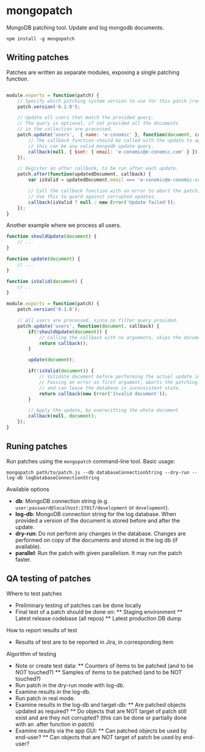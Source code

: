 mongopatch
==========

MongoDB patching tool. Update and log mongodb documents.

	npm install -g mongopatch


Writing patches
---------------

Patches are written as separate modules, exposing a single patching function.

```javascript

module.exports = function(patch) {
	// Specify which patching system version to use for this patch (required)
	patch.version('0.1.0');

	// Update all users that match the provided query.
	// The query is optional, if not provided all the documents
	// in the collection are processed.
	patch.update('users',  { name: 'e-conomic' }, function(document, callback) {
		// The callback function should be called with the update to apply,
		// this can be any valid mongodb update query.
		callback(null, { $set: { email: 'e-conomic@e-conomic.com' } });
	});

	// Register an after callback, to be run after each update.
	patch.after(function(updatedDocument, callback) {
		var isValid = updatedDocument.email === 'e-conomic@e-conomic.com';

		// Call the callback function with an error to abort the patching process.
		// Use this to guard against corrupted updates.
		callback(isValid ? null : new Error('Update failed'));
	});
}
```

Another example where we process all users.

```javascript
function shouldUpdate(document) {
	// ...
}

function update(document) {
	// ...
}

function isValid(document) {
	// ...
}

module.exports = function(patch) {
	patch.version('0.1.0');

	// All users are processed, since no filter query provided.
	patch.update('users', function(document, callback) {
		if(!shouldUpdate(document)) {
			// Calling the callback with no arguments, skips the document in the update process.
			return callback();
		}

		update(document);

		if(!isValid(document)) {
			// Validate document before performing the actual update in the database.
			// Passing an error as first argument, aborts the patching process,
			// and can leave the database in inconsistent state.
			return callback(new Error('Invalid document'));
		}

		// Apply the update, by overwritting the whole document
		callback(null, document);
	});
}
```

Runing patches
--------------

Run patches using the `mongopatch` command-line tool. Basic usage:

	mongopatch path/to/patch.js --db databaseConnectionString --dry-run --log-db logDatabaseConnectionString

Available options

- **db**: MongoDB connection string (e.g. `user:password@localhost:27017/development` or `development`).
- **log-db**: MongoDB connection string for the log database. When provided a version of the document is stored before and after the update.
- **dry-run**: Do not perform any changes in the database. Changes are performed on copy of the documents and stored in the log db (if available).
- **parallel**: Run the patch with given parallelism. It may run the patch faster.


QA testing of patches
---------------------

Where to test patches
* Preliminary testing of patches can be done locally
* Final test of a patch should be done on:
** Staging environment
** Latest release codebase (all repos)
** Latest production DB dump

How to report results of test
* Results of test are to be reported in Jira, in corresponding item

Algorithm of testing
* Note or create test data:
** Counters of items to be patched (and to be NOT touched?)
** Samples of items to be patched (and to be NOT touched?)
* Run patch in the dry-run mode with log-db.
* Examine results in the log-db.
* Run patch in real mode.
* Examine results in the log-db and target-db:
** Are patched objects updated as required?
** Do objects that are NOT target of patch still exist and are they not corrupted? (this can be done or partially done with an .after function in patch)
* Examine results via the app GUI:
** Can patched objects be used by end-user?
** Can objects that are NOT target of patch be used by end-user?
